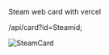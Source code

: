 Steam web card with vercel

/api/card?id=Steamid;

![SteamCard](https://steam-status-card.vercel.app/api/card?id=CilginSinek)
